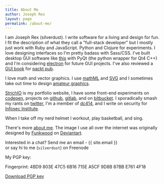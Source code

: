 ```yaml
---
title: About Me
author: Joseph Rex
layout: page
permalink: /about-me/
---
```


I am <span itemprop="name">Joseph Rex</span> (<span itemprop="nickname">silverdust</span>). I write software for a living and design for fun. I fit the description of what they call a "full-stack developer" but I mostly just work with Ruby and JavaScript. Python and Clojure for experiments. I love designing interfaces so I'm pretty badass with Sass/CSS. I've built desktop GUI software  like [this][7] with PyQt (the python wrapper for Qt4 C++) and I'm considering [electron](http://electron.atom.io/) for future GUI projects. I've also reviewed a [GUI book][19] for [packt pub][20].

I love math and vector graphics. I use [mathML][1] and [SVG][15] and I sometimes take out time to design [amateur graphics][14].

<span itemprop="url">[StrichIO][5]</span> is my portfolio website, I have some front-end experiments on [codepen][8], projects on [github][9], [gitlab][6], and on [bitbucket][10]. I sporadically smash my rants on [twitter][11], I'm a member of [dc414][12], and I write on security for [Infosec Institute][13].

When I take off my nerd helmet I workout, play basketball, and sing.

There's more [about me][16]. The image I use all over the internet was originally designed by [Funkwood][17] on [Deviantart][18].

Interested in a chat? <span data-email>Send me an email - {{ site.email }}</span> <br>or say hi to me (<code>silverdust</code>) on Freenode

My PGP key:

Fingerprint: 4BD9 803E 47C5 6B16 715E  A5CF 9D8B 87BB E761 4F18

[Download PGP key][3]

[1]: /tag/mathml/ "Things you can do with MathML"
[3]: http://strich.io/joerex.asc "Get my PGP public key"
[5]: http://strich.io
[6]: https://gitlab.com/silverdust
[7]: http://josephrex.me/registron
[8]: http://codepen.io/bl4ckdu5t
[9]: https://github.com/bl4ckdu5t
[10]: http://bitbucket.org/bl4ckdu5t
[11]: http://twitter.com/josephrexme
[12]: https://dc414.org/
[13]: http://resources.infosecinstitute.com/author/joseph-rex/
[14]: http://bl4ckdu5t.deviantart.com
[15]: http://josephrex.me/exploring-svg-for-absolute-beginners/ "Exploring SVG for beginners"
[16]: http://about.me/joerex101
[17]: http://funkwood.deviantart.com/
[18]: http://funkwood.deviantart.com/art/Computer-hacker-172206222
[19]:https://www.amazon.com/Python-Programming-Cookbook-Burkhard-Meier/dp/1785283758
[20]:https://www.packtpub.com
